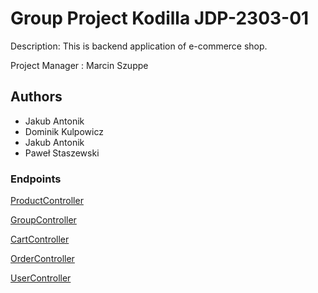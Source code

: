 # Group Project Kodilla JDP-2303-01

Description: This is backend application of e-commerce shop.

Project Manager : Marcin Szuppe

## Authors
- Jakub Antonik
- Dominik Kulpowicz
- Jakub Antonik
- Paweł Staszewski

### Endpoints
[ProductController](docs/USAGE.md)

[GroupController](docs/USAGE.md)

[CartController](docs/USAGE.md)

[OrderController](docs/USAGE.md)

[UserController](docs/USAGE.md)
